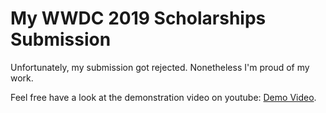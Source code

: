 # My WWDC 2019 Scholarships Submission

Unfortunately, my submission got rejected. Nonetheless I'm proud of my work.

Feel free have a look at the demonstration video on youtube: [Demo Video](https://youtu.be/_srWSUTCsVw).

